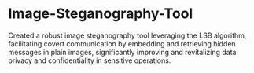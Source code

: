 # Image-Steganography-Tool
Created a robust image steganography tool leveraging the LSB algorithm, facilitating covert communication by embedding and retrieving hidden messages in plain images, significantly improving and revitalizing data privacy and confidentiality in sensitive operations.
